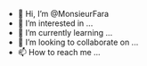 - 👋 Hi, I’m @MonsieurFara
- 👀 I’m interested in ...
- 🌱 I’m currently learning ...
- 💞️ I’m looking to collaborate on ...
- 📫 How to reach me ...

<!---
MonsieurFara/MonsieurFara is a ✨ special ✨ repository because its `README.md` (this file) appears on your GitHub profile.
You can click the Preview link to take a look at your changes.
--->
